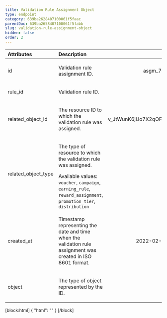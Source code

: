 ```yaml
---
title: Validation Rule Assignment Object
type: endpoint
category: 639ba2628407100061f5faac
parentDoc: 639ba2658407100061f5fabb
slug: validation-rule-assignment-object
hidden: false
order: 2
---
```


| Attributes |  Description  | Example |
|:-----|:--------|------:|
| id | <p>Validation rule assignment ID.</p> | <p>asgm_74F7QZoYbUoljwQO</p> |
| rule_id | <p>Validation rule ID.</p> | <p>val_4j7DCRm2IS59</p> |
| related_object_id | <p>The resource ID to which the validation rule was assigned.</p> | <p>v_JtWunK6jUo7X2qOFj0SyRHq4p9tgENlT</p> |
| related_object_type | <p>The type of resource to which the validation rule was assigned.</p> Available values: `voucher`, `campaign`, `earning_rule`, `reward_assignment`, `promotion_tier`, `distribution` |  |
| created_at | <p>Timestamp representing the date and time when the validation rule assignment was created in ISO 8601 format.</p> | <p>2022-02-17T08:18:15.085Z</p> |
| object | <p>The type of object represented by the ID.</p> |  |

[block:html]
{
  "html": "<style>\n[title=\"Toggle library\"] { \n  display: none; }\n.LanguagePicker-divider { \n  display: none; }\n.Playground-section3VTXuaYZivJK > .APISectionHeader3LN_-QIR0m7x {\n  display: none; }\n.LanguagePicker-languages1qVVo_v6AlP9 {\n  display: none; }\n.headline-container-article-info2GaOf2jMpV0r {\n  display: none; }\n.APISectionHeader3LN_-QIR0m7x {\n  display: none; }\n.APIResponseSchemaPicker-label3XMQ9E-slNcS {\n  display: none; }\n.PlaygroundC7DInM9NFvBg {\n  display: none; }\n.Modal-Header3VPrQs3MUWWd {\n  display: none; }\n</style>"
}
[/block]